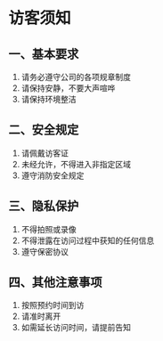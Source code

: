 # 访客须知

## 一、基本要求

1. 请务必遵守公司的各项规章制度
2. 请保持安静，不要大声喧哗
3. 请保持环境整洁

## 二、安全规定

1. 请佩戴访客证
2. 未经允许，不得进入非指定区域
3. 遵守消防安全规定

## 三、隐私保护

1. 不得拍照或录像
2. 不得泄露在访问过程中获知的任何信息
3. 遵守保密协议

## 四、其他注意事项

1. 按照预约时间到访
2. 请准时离开
3. 如需延长访问时间，请提前告知 